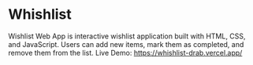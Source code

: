 # Whishlist
Wishlist Web App
is interactive wishlist application built with HTML, CSS, and JavaScript. Users can add new items, mark them as completed, and remove them from the list.
Live Demo: https://whishlist-drab.vercel.app/
